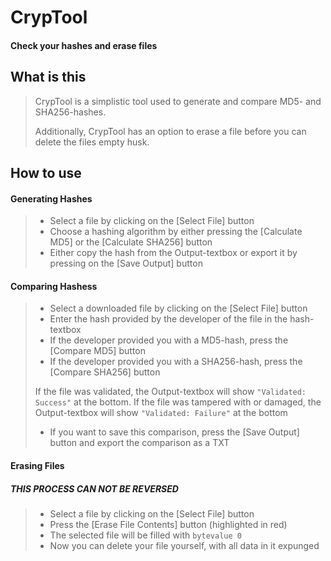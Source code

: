 # CrypTool
#### Check your hashes and erase files

## What is this
> CrypTool is a simplistic tool used to generate and compare MD5- and SHA256-hashes.
> 
> Additionally, CrypTool has an option to erase a file before you can delete the files
> empty husk.

## How to use
#### Generating Hashes
> * Select a file by clicking on the [Select File] button
> * Choose a hashing algorithm by either pressing the [Calculate MD5] or the [Calculate SHA256] button
> * Either copy the hash from the Output-textbox or export it by pressing on the [Save Output] button

#### Comparing Hashess
> * Select a downloaded file by clicking on the [Select File] button
> * Enter the hash provided by the developer of the file in the hash-textbox
> * If the developer provided you with a MD5-hash, press the [Compare MD5] button
> * If the developer provided you with a SHA256-hash, press the [Compare SHA256] button
>
> If the file was validated, the Output-textbox will show ```"Validated: Success"``` at the bottom.
> If the file was tampered with or damaged, the Output-textbox will show ```"Validated: Failure"``` at the bottom
> * If you want to save this comparison, press the [Save Output] button and export the comparison as a TXT

#### Erasing Files
##### THIS PROCESS CAN NOT BE REVERSED
> * Select a file by clicking on the [Select File] button
> * Press the [Erase File Contents] button (highlighted in red)
> * The selected file will be filled with ```bytevalue 0```
> * Now you can delete your file yourself, with all data in it expunged
